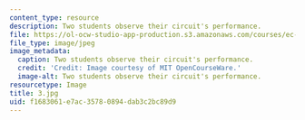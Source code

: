```yaml
---
content_type: resource
description: Two students observe their circuit's performance.
file: https://ol-ocw-studio-app-production.s3.amazonaws.com/courses/ec-s06-practical-electronics-fall-2004/f1683061e7ac35780894dab3c2bc89d9_3.jpg
file_type: image/jpeg
image_metadata:
  caption: Two students observe their circuit's performance.
  credit: 'Credit: Image courtesy of MIT OpenCourseWare.'
  image-alt: Two students observe their circuit's performance.
resourcetype: Image
title: 3.jpg
uid: f1683061-e7ac-3578-0894-dab3c2bc89d9
---
```

